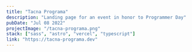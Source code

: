```yaml
---
title: "Tacna Programa"
description: "Landing page for an event in honor to Programmer Day"
pubDate: "Jul 08 2022"
projectImage: "/tacna-programa.png"
stack: ["sass", "astro", "vercel", "typescript"]
link: "https://tacna-programa.dev"
---
```

